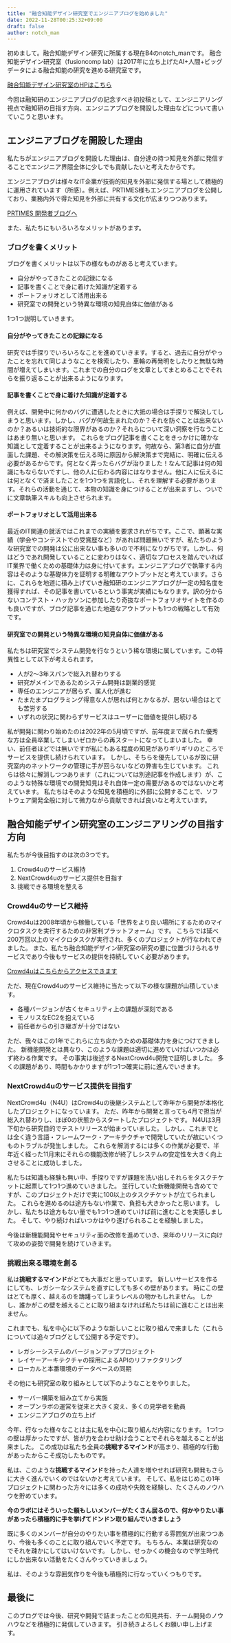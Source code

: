 ```yaml
---
title: "融合知能デザイン研究室でエンジニアブログを始めました"
date: 2022-11-28T00:25:32+09:00
draft: false
author: notch_man
---
```


初めまして。融合知能デザイン研究に所属する現在B4のnotch_manです。
融合知能デザイン研究室（fusioncomp lab）は2017年に立ち上げたAI+人間+ビッグデータによる融合知能の研究を進める研究室です。

[融合知能デザイン研究室のHPはこちら](https://fusioncomplab.org/)

今回は融知研のエンジニアブログの記念すべき初投稿として、エンジニアリング視点で融知研の目指す方向、エンジニアブログを開設した理由などについて書いていこうと思います。

<!-- 目次を良い感じに作る -->

## エンジニアブログを開設した理由

私たちがエンジニアブログを開設した理由は、自分達の持つ知見を外部に発信することでエンジニア界隈全体に少しでも貢献したいと考えたからです。

エンジニアブログは様々なIT企業が技術的知見を外部に発信する場として積極的に運用されています（所感）。例えば、PRTIMES様もエンジニアブログを公開しており、業務内外で得た知見を外部に共有する文化が広まりつつあります。

[PRTIMES 開発者ブログへ](https://developers.prtimes.jp/2022/11/04/benefits-of-blog-posts-for-engineers/)

また、私たちにもいろいろなメリットがあります。

### ブログを書くメリット

ブログを書くメリットは以下の様なものがあると考えています。

- 自分がやってきたことの記録になる
- 記事を書くことで身に着けた知識が定着する
- ポートフォリオとして活用出来る
- 研究室での開発という特異な環境の知見自体に価値がある

1つ1つ説明していきます。

#### 自分がやってきたことの記録になる

研究では手探りでいろいろなことを進めていきます。すると、過去に自分がやったことを忘れて同じようなことを検索したり、車輪の再発明をしたりと無駄な時間が増えてしまいます。これまでの自分のログを文章としてまとめることでそれらを振り返ることが出来るようになります。

#### 記事を書くことで身に着けた知識が定着する

例えば、開発中に何かのバグに遭遇したときに大抵の場合は手探りで解決してしまうと思います。しかし、バグが何故生まれたのか？それを防ぐことは出来ないのか？あるいは技術的な限界があるのか？それらについて深い洞察を行なうことはあまり無いと思います。
これらをブログ記事を書くことをきっかけに確かな知識として定着することが出来るようになります。何故なら、第3者に自分が直面した課題、その解決策を伝える時に原因から解決策まで完結に、明確に伝える必要があるからです。何となく弄ったらバグが治りました！なんて記事は何の知識にもならないですし、他の人に伝わる内容にはなりません。他に人に伝えるには何となくで済ましたことを1つ1つを言語化し、それを理解する必要があります。それらの活動を通じて、本物の知識を身につけることが出来ますし、ついでに文章執筆スキルも向上させられます。

#### ポートフォリオとして活用出来る

最近のIT関連の就活ではこれまでの実績を要求されがちです。ここで、顕著な実績（学会やコンテストでの受賞歴など）があれば問題無いですが、私たちのような研究室での開発は公に出来ない事も多いので不利になりがちです。しかし、何はどうであれ開発していることに変わりはなく、適切なプロセスを踏んでいればIT業界で働くための基礎体力は身に付いてます。エンジニアブログで執筆する内容はそのような基礎体力を証明する明確なアウトプットだと考えています。さらに、これらを地道に積み上げていき融知研のエンジニアブログが一定の知名度を獲得すれば、その記事を書いているという事実が実績にもなります。訳の分からないコンテスト・ハッカソンに参加したり奇抜なポートフォリオサイトを作るのも良いですが、ブログ記事を通じた地道なアウトプットも1つの戦略として有効です。

#### 研究室での開発という特異な環境の知見自体に価値がある

私たちは研究室でシステム開発を行なうという稀な環境に属しています。この特異性として以下が考えられます。

- 人が2～3年スパンで総入れ替わりする
- 研究がメインであるためシステム開発は副業的感覚
- 専任のエンジニアが居らず、属人化が進む
- たまたまプログラミング得意な人が居れば何とかなるが、居ない場合はとても苦労する
- いずれの状況に関わらずサービスはユーザーに価値を提供し続ける

私が開発に関わり始めたのは2022年の5月頃ですが、前年度まで居られた優秀な方は全員卒業してしまいゼロからの再スタートになってしまいました。
幸い、前任者ほどでは無いですが私にもある程度の知見がありギリギリのところでサービスを提供し続けられています。
しかし、そちらを優先しているが故に研究室内のネットワークの管理に手が回らないなどの弊害も生じています。
これらは徐々に解消しつつあります（これについては別途記事を作成します）が、このような特殊な環境での開発知見はそれ自体一定の需要があるのではないかと考えています。
私たちはそのような知見を積極的に外部に公開することで、ソフトウェア開発全般に対して微力ながら貢献できれば良いなと考えています。

## 融合知能デザイン研究室のエンジニアリングの目指す方向

私たちが今後目指すのは次の3つです。

1. Crowd4uのサービス維持
2. NextCrowd4uのサービス提供を目指す
3. 挑戦できる環境を整える

### Crowd4uのサービス維持

Crowd4uは2008年頃から稼働している「世界をより良い場所にするためのマイクロタスクを実行するための非営利プラットフォーム」です。
こちらでは延べ200万回以上のマイクロタスクが実行され、多くのプロジェクトが行なわれてきました。
また、私たち融合知能デザイン研究室の研究の要に位置づけられるサービスであり今後もサービスの提供を持続していく必要があります。

[Crowd4uはこちらからアクセスできます](https://crowd4u.org/ja/)

ただ、現在Crowd4uのサービス維持に当たって以下の様な課題が山積しています。

- 各種バージョンが古くセキュリティ上の課題が深刻である
- モノリスなEC2を抱えている
- 前任者からの引き継ぎが十分ではない

ただ、我々はこの1年でこれらに立ち向かうための基礎体力を身につけてきました。
新機能開発とは異なり、このような課題は適切に進めていけばいつかは必ず終わる作業です。
その事実は後述するNextCrowd4u開発で証明しました。
多くの課題があり、時間もかかりますが1つ1つ確実に前に進んでいきます。

### NextCrowd4uのサービス提供を目指す

NextCrowd4u（N4U）はCrowd4uの後継システムとして昨年から開発が本格化したプロジェクトになっています。
ただ、昨年から開発と言っても4月で担当が総入れ替わりし、ほぼ0の状態からスタートしたプロジェクトです。
N4Uは3月下旬から研究目的でテストリリースが始まっていました。
しかし、これまでとは全く違う言語・フレームワーク・アーキテクチャで開発していたが故にいくつものトラブルが発生しました。
これらを解消するには多くの作業が必要で、半年近く経った11月末にそれらの機能改修が終了しシステムの安定性を大きく向上させることに成功しました。

私たちは知識も経験も無い中、手探りですが課題を洗い出しそれらをタスクチケットに起票して1つ1つ進めていきました。
並行していた新機能開発も含めてですが、このプロジェクトだけで実に100以上のタスクチケットが立てられました。
これらを進めるのは途方もない作業で、負担も大きかったと思います。
しかし、私たちは途方もない量でも1つ1つ進めていけば前に進むことを実感しました。
そして、やり続ければいつかはやり遂げられることを経験しました。

今後は新機能開発やセキュリティ面の改修を進めていき、来年のリリースに向けて攻めの姿勢で開発を続けていきます。

### 挑戦出来る環境を創る

私は**挑戦するマインド**がとても大事だと思っています。
新しいサービスを作るにしても、レガシーなシステムを直すにしても多くの壁があります。
時にこの壁はとても厚く、越えるのを躊躇ってしまうレベルの物かもしれません。
しかし、誰かがこの壁を越えることに取り組まなければ私たちは前に進むことは出来ません。

これまでも、私を中心に以下のような新しいことに取り組んで来ました（これらについては追々ブログとして公開する予定です）。

- レガシーシステムのバージョンアッププロジェクト
- レイヤーアーキテクチャの採用によるAPIのリファクタリング
- ローカルと本番環境のデータベースの同期

その他にも研究室の取り組みとして以下のようなことをやりました。

- サーバー構築を組み立てから実施
- オープンラボの運営を従来と大きく変え、多くの見学者を動員
- エンジニアブログの立ち上げ

今年、行なった様々なことは主に私を中心に取り組んだ内容になります。
1つ1つの壁は厚かったですが、皆が力を合わせ助け合うことでそれらを越えることが出来ました。
この成功は私たち全員の**挑戦するマインド**が高まり、積極的な行動があったからこそ成功したものです。

私は、このような**挑戦するマインド**を持った人達を増やせれば研究も開発もさらに大きく進んでいくのではないかと考えています。
そして、私をはじめこの1年プロジェクトに関わった方々には多くの成功や失敗を経験し、たくさんのノウハウを貯めています。

**今のラボにはそういった頼もしいメンバーがたくさん居るので、何かやりたい事があったら積極的に手を挙げてドンドン取り組んでいきましょう**

既に多くのメンバーが自分のやりたい事を積極的に行動する雰囲気が出来つつあり、今後も多くのことに取り組んでいく予定です。
もちろん、本業は研究なのでそれを疎かにしてはいけないです。
しかし、せっかくの機会なので学生時代にしか出来ない活動をたくさんやっていきましょう。

私は、そのような雰囲気作りを今後も積極的に行なっていくつもりです。

## 最後に

このブログでは今後、研究や開発で詰まったことの知見共有、チーム開発のノウハウなどを積極的に発信していきます。
引き続きよろしくお願い申し上げます。
